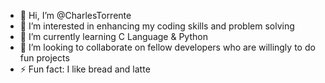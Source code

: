 - 👋 Hi, I’m @CharlesTorrente
- 👀 I’m interested in enhancing my coding skills and problem solving
- 🌱 I’m currently learning C Language & Python
- 💞️ I’m looking to collaborate on fellow developers who are willingly to do fun projects
- ⚡ Fun fact: I like bread and latte

<!---
CharlesTorrente/CharlesTorrente is a ✨ special ✨ repository because its `README.md` (this file) appears on your GitHub profile.
You can click the Preview link to take a look at your changes.
--->
